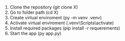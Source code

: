 1) Clone the repository (git clone X)
2) Go to folder path (cd X)
3) Create virtual enviroment (py -m venv .venv)
4) Activate virtual enviroment (.venv\Scripts\activate)
5) Install required packages (pip install -r requerements)
6) Start the app (py app.py)